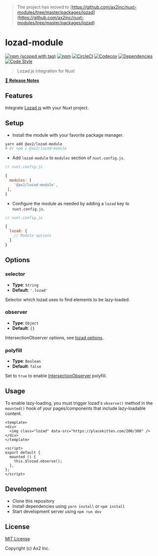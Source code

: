 > The project has moved to [https://github.com/ax2inc/nuxt-modules/tree/master/packages/lozad](https://github.com/ax2inc/nuxt-modules/tree/master/packages/lozad)

# lozad-module
[![npm (scoped with tag)](https://img.shields.io/npm/v/@ax2/lozad-module/latest.svg?style=flat-square)](https://npmjs.com/package/@ax2/lozad-module)
[![npm](https://img.shields.io/npm/dt/@ax2/lozad-module.svg?style=flat-square)](https://npmjs.com/package/@ax2/lozad-module)
[![CircleCI](https://img.shields.io/circleci/project/github/ax2inc/lozad-module.svg?style=flat-square)](https://circleci.com/gh/ax2inc/lozad-module)
[![Codecov](https://img.shields.io/codecov/c/github/ax2inc/lozad-module.svg?style=flat-square)](https://codecov.io/gh/ax2inc/lozad-module)
[![Dependencies](https://david-dm.org/ax2inc/lozad-module/status.svg?style=flat-square)](https://david-dm.org/ax2inc/lozad-module)
[![Code Style](https://badgen.net/badge/code%20style/airbnb/ff5a5f?icon=airbnb)](https://github.com/airbnb/javascript)

> Lozad.js integration for Nuxt

[📖 **Release Notes**](./CHANGELOG.md)

## Features

Integrate [Lozad.js](https://github.com/ApoorvSaxena/lozad.js) with your Nuxt project.

## Setup

- Install the module with your favorite package manager.

```sh
yarn add @ax2/lozad-module
# Or npm i @ax2/lozad-module
```

- Add `lozad-module` to `modules` section of `nuxt.config.js`.

```js
// nuxt.config.js

{
  modules: [
    '@ax2/lozad-module',
 ],
}
```

- Configure the module as needed by adding a `lozad` key to `nuxt.config.js`.

```js
// nuxt.config.js

{
  lozad: {
    // Module options
  }
}
```

## Options

### selector

- **Type**: `String`
- **Default**: `'.lozad'`

Selector which lozad uses to find elements to be lazy-loaded.

### observer

- **Type**: `Object`
- **Default**: `{}`

IntersectionObserver options, see [lozad options](https://apoorv.pro/lozad.js/#usage).

### polyfill

- **Type**: `Boolean`
- **Default**: `false`

Set to `true` to enable [IntersectionObserver](https://caniuse.com/#feat=intersectionobserver) polyfill.

## Usage

To enable lazy-loading, you must trigger lozad's `observe()` method in the `mounted()` hook of your pages/components that include lazy-loadable content.

```vue
<template>
<div>
  <img class="lozad" data-src="https://placekitten.com/200/300" />
</div>
</template>

<script>
export default {
  mounted () {
    this.$lozad.observe();
  },
};
</script>

```


## Development

- Clone this repository
- Install dependencies using `yarn install` or `npm install`
- Start development server using `npm run dev`

## License

[MIT License](./LICENSE)

Copyright (c) Ax2 Inc.
